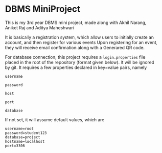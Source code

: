 # DBMS MiniProject

This is my 3rd year DBMS mini project, made along with Akhil Narang, Aniket Raj and Aditya Maheshwari

It is basically a registration system, which allow users to initially create an account, and then register for various events
Upon registering for an event, they will receive email confirmation along with a Generared QR code.

For database connection, this project requires a `login.properties` file placed in the root of the repository (format given below). It will be ignored by git. It requires a few properties declared in key=value pairs, namely

`username`

`password`

`host`

`port`

`database`

If not set, it will assume default values, which are

```
username=root
password=student123
database=project
hostname=localhost
port=3306
```
